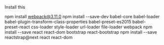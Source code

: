 Install this 

npm install webpack@3.11.0
npm install --save-dev babel-core babel-loader babel-plugin-transform-class-properties babel-preset-es2015 babel-preset-react css-loader style-loader url-loader file-loader webpack
npm install --save react react-dom bootstrap react-bootstrap 
npm install --save reactstrap@next react react-dom
